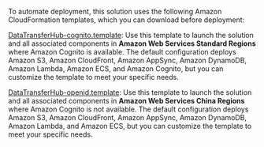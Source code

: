 To automate deployment, this solution uses the following Amazon CloudFormation templates, which you can download before deployment:

[DataTransferHub-cognito.template][cognito]: Use this template to launch the solution and all associated components in **Amazon Web Services Standard Regions** where Amazon Cognito is available. The default configuration deploys Amazon S3, Amazon CloudFront, Amazon AppSync, Amazon DynamoDB, Amazon Lambda, Amazon ECS, and Amazon Cognito, but you can customize the template to meet your specific needs.

[DataTransferHub-openid.template][openid]: Use this template to launch the solution and all associated components in **Amazon Web Services China Regions** where Amazon Cognito is not available. The default configuration deploys Amazon S3, Amazon CloudFront, Amazon AppSync, Amazon DynamoDB, Amazon Lambda, and Amazon ECS, but you can customize the template to meet your specific needs.

[cognito]: https://s3.amazonaws.com/solutions-reference/data-transfer-hub/latest/DataTransferHub-cognito.template

[openid]: https://s3.amazonaws.com/solutions-reference/data-transfer-hub/latest/DataTransferHub-openid.template

